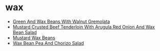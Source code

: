 # wax

 * [Green And Wax Beans With Walnut Gremolata](index/g/green-and-wax-beans-with-walnut-gremolata-13126.json)
 * [Mustard Crusted Beef Tenderloin With Arugula Red Onion And Wax Bean Salad](index/m/mustard-crusted-beef-tenderloin-with-arugula-red-onion-and-wax-bean-salad-103711.json)
 * [Mustard Wax Beans](index/m/mustard-wax-beans-102003.json)
 * [Wax Bean Pea And Chorizo Salad](index/w/wax-bean-pea-and-chorizo-salad-242871.json)
